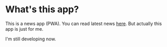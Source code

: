 # What's this app?

This is a news app (PWA).
You can read latest news [here](https://hen-news.web.app 'Hen News').
But actually this app is just for me.

I'm still developing now.
